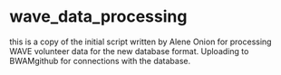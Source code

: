 # wave_data_processing
this is a copy of the initial script written by Alene Onion for processing WAVE volunteer data for the new database format. Uploading to BWAMgithub for connections with the database.
